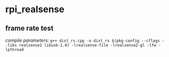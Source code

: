 # rpi_realsense

## frame rate test


*compile parameters:*
`g++ dist_rs.cpp -o dist_rs $(pkg-config --cflags --libs realsense2 libusb-1.0) -lrealsense-file -lrealsense2-gl -lfw -lpthread`
